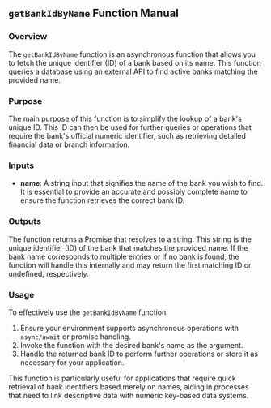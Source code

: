 ## `getBankIdByName` Function Manual

### Overview
The `getBankIdByName` function is an asynchronous function that allows you to fetch the unique identifier (ID) of a bank based on its name. This function queries a database using an external API to find active banks matching the provided name.

### Purpose
The main purpose of this function is to simplify the lookup of a bank's unique ID. This ID can then be used for further queries or operations that require the bank's official numeric identifier, such as retrieving detailed financial data or branch information.

### Inputs

- **name**: A string input that signifies the name of the bank you wish to find. It is essential to provide an accurate and possibly complete name to ensure the function retrieves the correct bank ID.

### Outputs

The function returns a Promise that resolves to a string. This string is the unique identifier (ID) of the bank that matches the provided name. If the bank name corresponds to multiple entries or if no bank is found, the function will handle this internally and may return the first matching ID or undefined, respectively.

### Usage
To effectively use the `getBankIdByName` function:
1. Ensure your environment supports asynchronous operations with `async/await` or promise handling.
2. Invoke the function with the desired bank's name as the argument.
3. Handle the returned bank ID to perform further operations or store it as necessary for your application.

This function is particularly useful for applications that require quick retrieval of bank identifiers based merely on names, aiding in processes that need to link descriptive data with numeric key-based data systems.